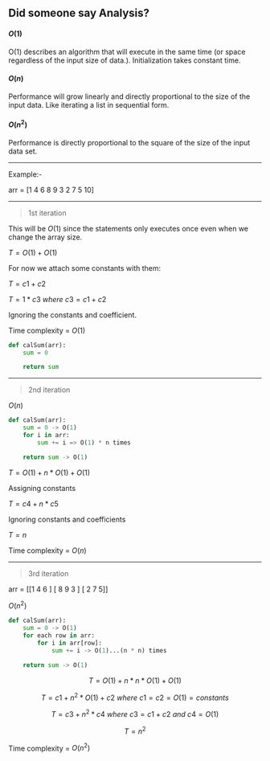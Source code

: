 ## Did someone say Analysis?

#### $O(1)$

O(1) describes an algorithm that will execute in the same time (or space regardless of the input size of data.).
Initialization takes constant time.

#### $O(n)$

Performance will grow linearly and directly proportional to the size of the input data.
Like iterating a list in sequential form.

#### $O(n^2)$

Performance is directly proportional to the square of the size of the input data set.

---

Example:-

arr = [1 4 6 8 9 3 2 7 5 10]

---

> 1st iteration

This will be $O(1)$ since the statements only executes once even when we change the array size.

$T = O(1) + O(1)$

For now we attach some constants with them:

$T = c1 + c2$

$T = 1 * c3\ where\ c3 = c1 + c2$

Ignoring the constants and coefficient.

Time complexity = $O(1)$

```py
def calSum(arr):
    sum = 0

    return sum
```

---

> 2nd iteration

$O(n)$

```py
def calSum(arr):
    sum = 0 -> O(1)
    for i in arr:
        sum += i => O(1) * n times

    return sum -> O(1)
```

$T = O(1) + n * O(1) + O(1)$

Assigning constants

$T = c4 + n * c5$

Ignoring constants and coefficients

$T = n$

Time complexity = $O(n)$

---

> 3rd iteration

arr = [[1 4 6 ] [ 8 9 3 ] [ 2 7 5]]

$O(n^2)$

```py
def calSum(arr):
    sum = 0 -> O(1)
    for each row in arr:
        for i in arr[row]:
            sum += i -> O(1)...(n * n) times

    return sum -> O(1)
```

$$T = O(1) + n*n*O(1) + O(1)$$


$$T = c1 + n^2 * O(1) + c2 \ where \ c1=c2=O(1)=constants$$

$$T = c3 + n^2*c4\ where\ c3=c1+c2\ and\ c4=O(1)$$

$$T = n^2$$

Time complexity = $O(n^2)$
